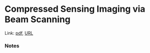 
# Compressed Sensing Imaging via Beam Scanning

Link: [pdf](zotero://select/items/@zhang2020), [URL](https://opg.optica.org/abstract.cfm?URI=CLEO_SI-2020-SM2M.3)

### Notes